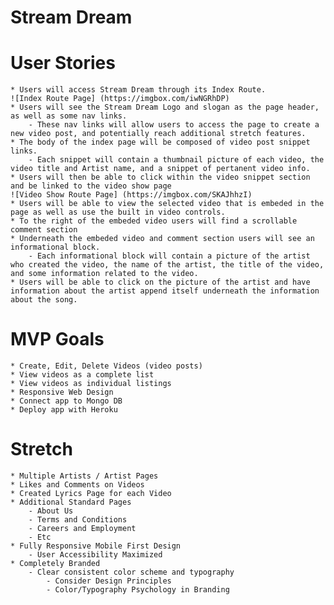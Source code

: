# Stream Dream

# User Stories
    * Users will access Stream Dream through its Index Route.
    ![Index Route Page] (https://imgbox.com/iwNGRhDP)
    * Users will see the Stream Dream Logo and slogan as the page header, as well as some nav links.
        - These nav links will allow users to access the page to create a new video post, and potentially reach additional stretch features.
    * The body of the index page will be composed of video post snippet links.
        - Each snippet will contain a thumbnail picture of each video, the video title and Artist name, and a snippet of pertanent video info.
    * Users will then be able to click within the video snippet section and be linked to the video show page 
    ![Video Show Route Page] (https://imgbox.com/SKAJhhzI)
    * Users will be able to view the selected video that is embeded in the page as well as use the built in video controls.
    * To the right of the embeded video users will find a scrollable comment section
    * Underneath the embeded video and comment section users will see an informational block.
        - Each informational block will contain a picture of the artist who created the video, the name of the artist, the title of the video, and some information related to the video.
    * Users will be able to click on the picture of the artist and have information about the artist append itself underneath the information about the song.

# MVP Goals
	* Create, Edit, Delete Videos (video posts)
	* View videos as a complete list
	* View videos as individual listings
	* Responsive Web Design
	* Connect app to Mongo DB
	* Deploy app with Heroku

# Stretch
	* Multiple Artists / Artist Pages
	* Likes and Comments on Videos
	* Created Lyrics Page for each Video
	* Additional Standard Pages
		- About Us
		- Terms and Conditions
		- Careers and Employment
		- Etc
	* Fully Responsive Mobile First Design
		- User Accessibility Maximized
	* Completely Branded
		- Clear consistent color scheme and typography
			- Consider Design Principles
			- Color/Typography Psychology in Branding

# 

#

#

#

#

#

#